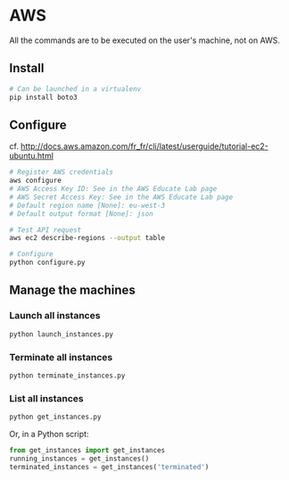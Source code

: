 # AWS

All the commands are to be executed on the user's machine, not on AWS.

## Install

```bash
# Can be launched in a virtualenv
pip install boto3
```

## Configure

cf. http://docs.aws.amazon.com/fr_fr/cli/latest/userguide/tutorial-ec2-ubuntu.html

```bash
# Register AWS credentials
aws configure
# AWS Access Key ID: See in the AWS Educate Lab page
# AWS Secret Access Key: See in the AWS Educate Lab page
# Default region name [None]: eu-west-3
# Default output format [None]: json

# Test API request
aws ec2 describe-regions --output table

# Configure
python configure.py
```

## Manage the machines

### Launch all instances

```bash
python launch_instances.py
```

### Terminate all instances

```bash
python terminate_instances.py
```

### List all instances

```bash
python get_instances.py
```

Or, in a Python script:

```python
from get_instances import get_instances
running_instances = get_instances()
terminated_instances = get_instances('terminated')
```
